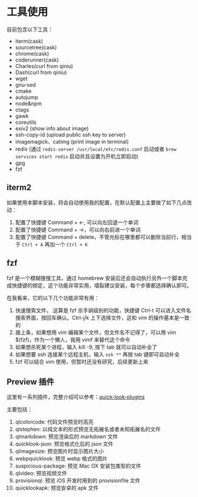 # 工具使用

目前包含以下工具：

* iterm(cask)
* sourcetree(cask)
* chrome(cask)
* coderunner(cask)
* Charles(curl from qiniu)
* Dash(curl from qiniu)
* wget
* gnu-sed
* cmake
* autojump
* node&npm
* ctags
* gawk
* coreutils
* exiv2 (show info about image)
* ssh-copy-id (upload public ssh key to server)
* imagemagick、catimg (print image in terminal)
* redis  (通过 `redis-server /usr/local/etc/redis.conf` 启动或者 `brew services start redis` 启动并且设置为开机立即启动)
* gpg
* fzf

## iterm2

如果使用本脚本安装，将会自动使用我的配置，在默认配置上主要做了如下几点改动：

1. 配置了快捷键 Command + ←, 可以向左回退一个单词
2. 配置了快捷键 Command + →，可以向右前进一个单词
3. 配置了快捷键 Command + delete，不管光标在哪里都可以删除当前行，相当于 `Ctrl + A` 再加一个 `Ctrl + K`

## fzf

fzf 是一个模糊搜搜工具，通过 homebrew 安装后还会自动执行另外一个脚本完成快捷键的绑定，这个功能非常实用，墙裂建议安装，每个步骤都选择确认即可。

在我看来，它的以下几个功能非常有用：

1. 快速搜索文件， 这算是 fzf 杀手锏级别的功能，快捷键 Ctrl-t 可以进入文件名搜索界面，按回车确认。Ctrl-j/k 上下选择文件，这和 vim 的操作基本是一致的
2. 接上条，如果想用 vim 编辑某个文件，但文件名不记得了，可以用 vim $(fzf)，作为一个懒人，我用 vimf 来替代这个命令
3. 如果想杀死某个进程，输入 kill -9, 按下 tab 就可以自动补全了
4. 如果想要 ssh 连接某个远程主机，输入 `ssh **` 再按 tab 键即可自动补全
5. fzf 可以结合 vim 使用，但暂时还没有研究，后续更新上来

## Preview 插件

这里有一系列插件，完整介绍可以参考：[quick-look-plugins](https://github.com/sindresorhus/quick-look-plugins#toc12)

主要包括：

1. qlcolorcode: 代码文件预览时高亮
2. qlstephen: 以纯文本的形式预览无拓展名或者未知拓展名的文件
3. qlmarkdown: 预览渲染后的 markdown 文件
4. quicklook-json: 预览格式化后的 json 文件
5. qlimagesize: 预览图片时显示图片大小
6. webpquicklook: 预览 webp 格式的图片
7. suspicious-package: 预览 Mac OX 安装包类型的文件
8. qlvideo: 预览视频文件
9. provisionql: 预览 iOS 开发时用到的 provisionfile 文件
10. quicklookapk: 预览安卓的 apk 文件
